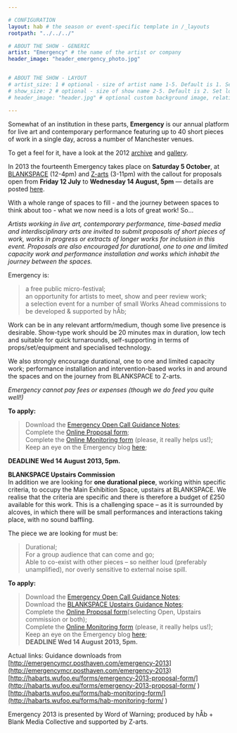 ```yaml
---

# CONFIGURATION
layout: hab # the season or event-specific template in /_layouts
rootpath: "../../../"

# ABOUT THE SHOW - GENERIC
artist: "Emergency" # the name of the artist or company
header_image: "header_emergency_photo.jpg"   


# ABOUT THE SHOW - LAYOUT
# artist_size: 1 # optional - size of artist name 1-5. Default is 1. Set longer names to lower values
# show_size: 2 # optional - size of show name 2-5. Default is 2. Set longer names to lower values
# header_image: "header.jpg" # optional custom background image, relative to current page

---
```

    
Somewhat of an institution in these parts, **Emergency** is our annual platform for live art and contemporary performance featuring up to 40 short pieces of work in a single day, across a number of Manchester venues.     
     
To get a feel for it, have a look at the 2012 [archive](/archive/2012-emergency) and [gallery](/galleries/2012-emergency).    

In 2013 the fourteenth Emergency takes place on **Saturday 5 October**, at [BLANKSPACE](http://blankmediacollective.org/about-us/) (12-4pm) and [Z-arts](http://www.z-arts.org) (3-11pm) with the callout for proposals open from **Friday 12 July** to **Wednesday 14 August, 5pm** — details are posted [here](http://emergencymcr.posthaven.com).    

With a whole range of spaces to fill - and the journey between spaces to think about too - what we now need is a lots of great work! So...    

*Artists working in live art, contemporary performance, time-based media and interdisciplinary arts are invited to submit proposals of short pieces of work, works in progress or extracts of longer works for inclusion in this event. Proposals are also encouraged for durational, one to one and limited capacity work and performance installation and works which inhabit the journey between the spaces.*    

Emergency is:    
>a free public micro-festival;   
>an opportunity for artists to meet, show and peer review work;      
>a selection event for a number of small Works Ahead commissions to be developed & supported by hÅb;    
    
Work can be in any relevant artform/medium, though some live presence is desirable. Show-type work should be 20 minutes max in duration, low tech and suitable for quick turnarounds, self-supporting in terms of props/set/equipment and specialised technology.    

We also strongly encourage durational, one to one and limited capacity work; performance installation and intervention-based works in and around the spaces and on the journey from BLANKSPACE to Z-arts.    

*Emergency cannot pay fees or expenses (though we do feed you quite well!)*   

**To apply:**    
>Download the [Emergency Open Call Guidance Notes](https://phaven-prod.s3.amazonaws.com/files/document_part/asset/960190/Ur-uVyWt5GfbNBnn9WDEQ0dRcLw/Emergency_2013_info.docx);     
>Complete the [Online Proposal form](http://habarts.wufoo.eu/forms/emergency-2013-proposal-form/);    
>Complete the [Online Monitoring form](http://habarts.wufoo.eu/forms/hab-monitoring-form/) (please, it really helps us!);       
>Keep an eye on the Emergency blog [here](http://emergencymcr.posthaven.com/emergency-2013);    

**DEADLINE Wed 14 August 2013, 5pm.**   
 
**BLANKSPACE Upstairs Commission**  
In addition we are looking for **one durational piece**, working within specific criteria, to occupy the Main Exhibition Space, upstairs at BLANKSPACE. We realise that the criteria are specific and there is therefore a budget of £250 available for this work. This is a challenging space – as it is surrounded by alcoves, in which there will be small performances and interactions taking place, with no sound baffling.    

The piece we are looking for must be:   
>Durational;    
>For a group audience that can come and go;    
>Able to co-exist with other pieces – so neither loud (preferably unamplified), nor overly sensitive to external noise spill.   

**To apply:**    
>Download the [Emergency Open Call Guidance Notes](https://phaven-prod.s3.amazonaws.com/files/document_part/asset/960190/Ur-uVyWt5GfbNBnn9WDEQ0dRcLw/Emergency_2013_info.docx);     
>Download the [BLANKSPACE Upstairs Guidance Notes](https://phaven-prod.s3.amazonaws.com/files/document_part/asset/960191/L3O9iGWZ3s9ECJMTAsA_3ZVS9Fc/Emergency_2013_BLANK_upstairs_notes.docx);       
>Complete the [Online Proposal form](http://habarts.wufoo.eu/forms/emergency-2013-proposal-form/)(selecting Open, Upstairs commission or both);   
>Complete the [Online Monitoring form](http://habarts.wufoo.eu/forms/hab-monitoring-form/) (please, it really helps us!);    
>Keep an eye on the Emergency blog [here](http://emergencymcr.posthaven.com/emergency-2013);    
**DEADLINE Wed 14 August 2013, 5pm.**     

Actual links:
Guidance downloads from [http://emergencymcr.posthaven.com/emergency-2013](http://emergencymcr.posthaven.com/emergency-2013)
[http://habarts.wufoo.eu/forms/emergency-2013-proposal-form/](http://habarts.wufoo.eu/forms/emergency-2013-proposal-form/ )     
[http://habarts.wufoo.eu/forms/hab-monitoring-form/](http://habarts.wufoo.eu/forms/hab-monitoring-form/  )    

Emergency 2013 is presented by Word of Warning; produced by hÅb + Blank Media Collective and supported by Z-arts.    

     
    
